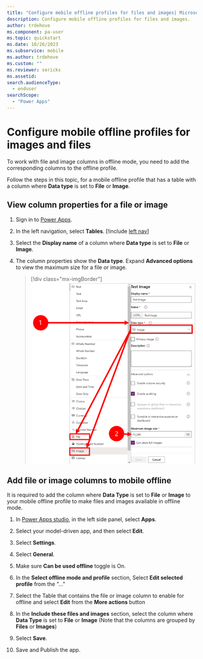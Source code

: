 ```yaml
---
title: "Configure mobile offline profiles for files and images| Microsoft Docs"
description: Configure mobile offline profiles for files and images.
author: trdehove
ms.component: pa-user
ms.topic: quickstart
ms.date: 10/26/2023
ms.subservice: mobile
ms.author: trdehove
ms.custom: ""
ms.reviewer: sericks
ms.assetid: 
search.audienceType: 
  - enduser
searchScope:
  - "Power Apps"
---
```


# Configure mobile offline profiles for images and files 

To work with file and image columns in offline mode, you need to add the corresponding columns to the offline profile.

Follow the steps in this topic, for a mobile offline profile that has a table with a column where **Data type** is set to **File** or **Image**.



## View column properties for a file or image 

1. Sign in to [Power Apps](https://make.powerapps.com).

2. In the left navigation, select **Tables**. [!include [left nav](../includes/left-navigation-pane.md)] 
  
3. Select the **Display name** of a column where **Data type** is set to **File** or **Image**.

4. The column properties show the **Data type**. Expand **Advanced options** to view the maximum size for a file or image.

   > [!div class="mx-imgBorder"]
   >![Maximum size for files and images.](media/offline-file-images-1.png "Maximum file and image size")


## Add file or image columns to mobile offline 

It is required to add the column where **Data Type** is set to **File** or **Image** to your mobile offline profile to make files and images available in offline mode.

1. In [Power Apps studio](../maker/canvas-apps/power-apps-studio.md), in the left side panel, select **Apps**.

1. Select your model-driven app, and then select **Edit**.

1. Select **Settings**.

1. Select **General**.

1. Make sure **Can be used offline** toggle is On.

1. In the **Select offline mode and profile** section, Select **Edit selected profile** from the "..."

1. Select the Table that contains the file or image column to enable for offline and select **Edit** from the **More actions** button
   
1. In the **Include these files and images** section, select the column where **Data Type** is set to **File** or **Image**  (Note that the columns are grouped by **Files** or **Images**)

1. Select **Save**.
   
1. Save and Publish the app.    

